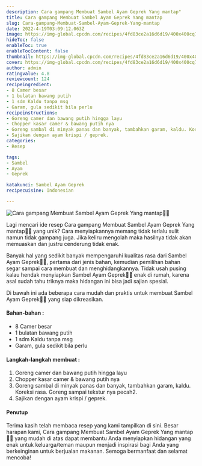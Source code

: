 ```yaml
---
description: Cara gampang Membuat Sambel Ayam Geprek Yang mantap"
title: Cara gampang Membuat Sambel Ayam Geprek Yang mantap
slug: Cara-gampang-Membuat-Sambel-Ayam-Geprek-Yang-mantap
date: 2022-4-19T03:09:12.063Z
image: https://img-global.cpcdn.com/recipes/4fd83ce2a16d6d19/400x400cq70/photo.jpg
hideToc: false
enableToc: true
enableTocContent: false
thumbnail: https://img-global.cpcdn.com/recipes/4fd83ce2a16d6d19/400x400cq70/photo.jpg
cover: https://img-global.cpcdn.com/recipes/4fd83ce2a16d6d19/400x400cq70/photo.jpg
author: admin
ratingvalue: 4.8
reviewcount: 124
recipeingredient:
- 8 Camer besar
- 1 bulatan bawang putih
- 1 sdm Kaldu tanpa msg
- Garam, gula sedikit bila perlu
recipeinstructions:
- Goreng camer dan bawang putih hingga layu
- Chopper kasar camer & bawang putih nya
- Goreng sambal di minyak panas dan banyak, tambahkan garam, kaldu. Koreksi rasa. Goreng sampai tekstur nya pecah2.
- Sajikan dengan ayam krispi / geprek.
categories:
- Resep

tags:
- Sambel
- Ayam
- Geprek

katakunci: Sambel Ayam Geprek
recipecuisine: Indonesian

---
```


![Cara gampang Membuat Sambel Ayam Geprek Yang mantap👩‍🍳](https://img-global.cpcdn.com/recipes/4fd83ce2a16d6d19/400x400cq70/photo.jpg)

Lagi mencari ide resep Cara gampang Membuat Sambel Ayam Geprek Yang mantap👩‍🍳 yang unik? Cara menyiapkannya memang tidak terlalu sulit namun tidak gampang juga. Jika keliru mengolah maka hasilnya tidak akan memuaskan dan justru cenderung tidak enak.

Banyak hal yang sedikit banyak mempengaruhi kualitas rasa dari Sambel Ayam Geprek👩‍🍳, pertama dari jenis bahan, kemudian pemilihan bahan segar sampai cara membuat dan menghidangkannya. Tidak usah pusing kalau hendak menyiapkan Sambel Ayam Geprek👩‍🍳 enak di rumah, karena asal sudah tahu triknya maka hidangan ini bisa jadi sajian spesial.

Di bawah ini ada beberapa cara mudah dan praktis untuk membuat Sambel Ayam Geprek👩‍🍳 yang siap dikreasikan.

<!--inarticleads1-->

#### Bahan-bahan :

- 8 Camer besar
- 1 bulatan bawang putih
- 1 sdm Kaldu tanpa msg
- Garam, gula sedikit bila perlu

<!--inarticleads2-->

#### Langkah-langkah membuat :

1. Goreng camer dan bawang putih hingga layu
1. Chopper kasar camer & bawang putih nya
1. Goreng sambal di minyak panas dan banyak, tambahkan garam, kaldu. Koreksi rasa. Goreng sampai tekstur nya pecah2.
1. Sajikan dengan ayam krispi / geprek.

#### Penutup

Terima kasih telah membaca resep yang kami tampilkan di sini. Besar harapan kami, Cara gampang Membuat Sambel Ayam Geprek Yang mantap👩‍🍳 yang mudah di atas dapat membantu Anda menyiapkan hidangan yang enak untuk keluarga/teman maupun menjadi inspirasi bagi Anda yang berkeinginan untuk berjualan makanan. Semoga bermanfaat dan selamat mencoba!